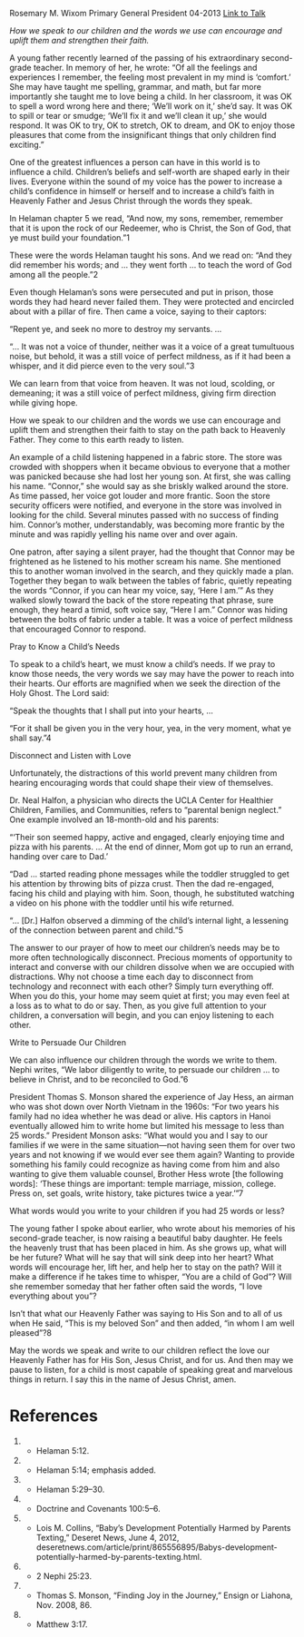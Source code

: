 Rosemary M. Wixom
Primary General President
04-2013
[Link to Talk](https://www.churchofjesuschrist.org/study/general-conference/2013/04/the-words-we-speak?lang=eng)

_How we speak to our children and the words we use can encourage and uplift them and strengthen their faith._

A young father recently learned of the passing of his extraordinary second-grade teacher. In memory of her, he wrote: “Of all the feelings and experiences I remember, the feeling most prevalent in my mind is ‘comfort.’ She may have taught me spelling, grammar, and math, but far more importantly she taught me to love being a child. In her classroom, it was OK to spell a word wrong here and there; ‘We’ll work on it,’ she’d say. It was OK to spill or tear or smudge; ‘We’ll fix it and we’ll clean it up,’ she would respond. It was OK to try, OK to stretch, OK to dream, and OK to enjoy those pleasures that come from the insignificant things that only children find exciting.”

One of the greatest influences a person can have in this world is to influence a child. Children’s beliefs and self-worth are shaped early in their lives. Everyone within the sound of my voice has the power to increase a child’s confidence in himself or herself and to increase a child’s faith in Heavenly Father and Jesus Christ through the words they speak.

In Helaman chapter 5 we read, “And now, my sons, remember, remember that it is upon the rock of our Redeemer, who is Christ, the Son of God, that ye must build your foundation.”1

These were the words Helaman taught his sons. And we read on: “And they did remember his words; and … they went forth … to teach the word of God among all the people.”2

Even though Helaman’s sons were persecuted and put in prison, those words they had heard never failed them. They were protected and encircled about with a pillar of fire. Then came a voice, saying to their captors:

“Repent ye, and seek no more to destroy my servants. …

“… It was not a voice of thunder, neither was it a voice of a great tumultuous noise, but behold, it was a still voice of perfect mildness, as if it had been a whisper, and it did pierce even to the very soul.”3

We can learn from that voice from heaven. It was not loud, scolding, or demeaning; it was a still voice of perfect mildness, giving firm direction while giving hope.

How we speak to our children and the words we use can encourage and uplift them and strengthen their faith to stay on the path back to Heavenly Father. They come to this earth ready to listen.

An example of a child listening happened in a fabric store. The store was crowded with shoppers when it became obvious to everyone that a mother was panicked because she had lost her young son. At first, she was calling his name. “Connor,” she would say as she briskly walked around the store. As time passed, her voice got louder and more frantic. Soon the store security officers were notified, and everyone in the store was involved in looking for the child. Several minutes passed with no success of finding him. Connor’s mother, understandably, was becoming more frantic by the minute and was rapidly yelling his name over and over again.

One patron, after saying a silent prayer, had the thought that Connor may be frightened as he listened to his mother scream his name. She mentioned this to another woman involved in the search, and they quickly made a plan. Together they began to walk between the tables of fabric, quietly repeating the words “Connor, if you can hear my voice, say, ‘Here I am.’” As they walked slowly toward the back of the store repeating that phrase, sure enough, they heard a timid, soft voice say, “Here I am.” Connor was hiding between the bolts of fabric under a table. It was a voice of perfect mildness that encouraged Connor to respond.





Pray to Know a Child’s Needs



To speak to a child’s heart, we must know a child’s needs. If we pray to know those needs, the very words we say may have the power to reach into their hearts. Our efforts are magnified when we seek the direction of the Holy Ghost. The Lord said:

“Speak the thoughts that I shall put into your hearts, …

“For it shall be given you in the very hour, yea, in the very moment, what ye shall say.”4







Disconnect and Listen with Love



Unfortunately, the distractions of this world prevent many children from hearing encouraging words that could shape their view of themselves.

Dr. Neal Halfon, a physician who directs the UCLA Center for Healthier Children, Families, and Communities, refers to “parental benign neglect.” One example involved an 18-month-old and his parents:

“‘Their son seemed happy, active and engaged, clearly enjoying time and pizza with his parents. … At the end of dinner, Mom got up to run an errand, handing over care to Dad.’

“Dad … started reading phone messages while the toddler struggled to get his attention by throwing bits of pizza crust. Then the dad re-engaged, facing his child and playing with him. Soon, though, he substituted watching a video on his phone with the toddler until his wife returned.

“… [Dr.] Halfon observed a dimming of the child’s internal light, a lessening of the connection between parent and child.”5

The answer to our prayer of how to meet our children’s needs may be to more often technologically disconnect. Precious moments of opportunity to interact and converse with our children dissolve when we are occupied with distractions. Why not choose a time each day to disconnect from technology and reconnect with each other? Simply turn everything off. When you do this, your home may seem quiet at first; you may even feel at a loss as to what to do or say. Then, as you give full attention to your children, a conversation will begin, and you can enjoy listening to each other.







Write to Persuade Our Children



We can also influence our children through the words we write to them. Nephi writes, “We labor diligently to write, to persuade our children … to believe in Christ, and to be reconciled to God.”6

President Thomas S. Monson shared the experience of Jay Hess, an airman who was shot down over North Vietnam in the 1960s: “For two years his family had no idea whether he was dead or alive. His captors in Hanoi eventually allowed him to write home but limited his message to less than 25 words.” President Monson asks: “What would you and I say to our families if we were in the same situation—not having seen them for over two years and not knowing if we would ever see them again? Wanting to provide something his family could recognize as having come from him and also wanting to give them valuable counsel, Brother Hess wrote [the following words]: ‘These things are important: temple marriage, mission, college. Press on, set goals, write history, take pictures twice a year.’”7

What words would you write to your children if you had 25 words or less?

The young father I spoke about earlier, who wrote about his memories of his second-grade teacher, is now raising a beautiful baby daughter. He feels the heavenly trust that has been placed in him. As she grows up, what will be her future? What will he say that will sink deep into her heart? What words will encourage her, lift her, and help her to stay on the path? Will it make a difference if he takes time to whisper, “You are a child of God”? Will she remember someday that her father often said the words, “I love everything about you”?

Isn’t that what our Heavenly Father was saying to His Son and to all of us when He said, “This is my beloved Son” and then added, “in whom I am well pleased”?8

May the words we speak and write to our children reflect the love our Heavenly Father has for His Son, Jesus Christ, and for us. And then may we pause to listen, for a child is most capable of speaking great and marvelous things in return. I say this in the name of Jesus Christ, amen.

# References
1. - Helaman 5:12.
2. - Helaman 5:14; emphasis added.
3. - Helaman 5:29–30.
4. - Doctrine and Covenants 100:5–6.
5. - Lois M. Collins, “Baby’s Development Potentially Harmed by Parents Texting,” Deseret News, June 4, 2012, deseretnews.com/article/print/865556895/Babys-development-potentially-harmed-by-parents-texting.html.
6. - 2 Nephi 25:23.
7. - Thomas S. Monson, “Finding Joy in the Journey,” Ensign or Liahona, Nov. 2008, 86.
8. - Matthew 3:17.